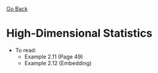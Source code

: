 [Go Back](https://github.com/arm-on/plan/blob/main/README.md)
# High-Dimensional Statistics

- To read:
    - Example 2.11 (Page 49)
    - Example 2.12 (Embedding)
    